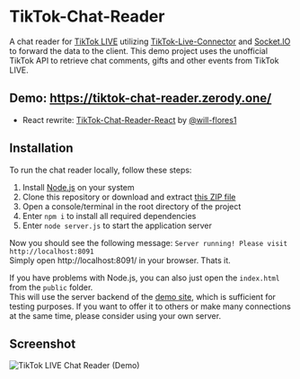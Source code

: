 # TikTok-Chat-Reader

A chat reader for <a href="https://www.tiktok.com/live">TikTok LIVE</a> utilizing <a href="https://github.com/zerodytrash/TikTok-Live-Connector">TikTok-Live-Connector</a> and <a href="https://socket.io/">Socket.IO</a> to forward the data to the client. This demo project uses the unofficial TikTok API to retrieve chat comments, gifts and other events from TikTok LIVE.

## Demo: https://tiktok-chat-reader.zerody.one/

- React rewrite: [TikTok-Chat-Reader-React](https://github.com/will-flores1/TikTok-Chat-Reader-React) by [@will-flores1](https://github.com/will-flores1)

## Installation

To run the chat reader locally, follow these steps:

1. Install [Node.js](https://nodejs.org/) on your system
2. Clone this repository or download and extract [this ZIP file](https://github.com/zerodytrash/TikTok-Chat-Reader/archive/refs/heads/main.zip)
3. Open a console/terminal in the root directory of the project
4. Enter `npm i` to install all required dependencies
5. Enter `node server.js` to start the application server

Now you should see the following message: `Server running! Please visit http://localhost:8091`<br>
Simply open http://localhost:8091/ in your browser. Thats it.

If you have problems with Node.js, you can also just open the `index.html` from the `public` folder.<br>
This will use the server backend of the [demo site](https://tiktok-chat-reader.zerody.one/), which is sufficient for testing purposes. If you want to offer it to others or make many connections at the same time, please consider using your own server.

## Screenshot

![TikTok LIVE Chat Reader (Demo)](https://user-images.githubusercontent.com/59258980/153956504-c585b14b-a50e-43f0-a994-64adcaface2e.png)
